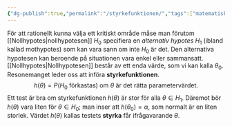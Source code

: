```yaml
---
{"dg-publish":true,"permalink":"/styrkefunktionen/","tags":["matematiskstatistik"]}
---
```


För att rationellt kunna välja ett kritiskt område måse man förutom [[Nollhypotes\|nollhypotesen]] $H_{0}$ specifiera en *alternativ hypotes* $H_{1}$ (ibland kallad mothypotes) som kan vara sann om inte $H_{0}$ är det. Den alternativa hypotesen kan beroende på situationen vara enkel eller sammansatt. [[Nollhypotes\|Nollhypotesen]] består av ett enda värde, som vi kan kalla $\theta_{0}$. Resonemanget leder oss att införa **styrkefunktionen**.
$$
h(\theta)=P(H_{0} \text{ förkastas}) \text{ om }\theta\text{ är det rätta parametervärdet.}
$$
Ett test är bra om styrkefunktionen $h(\theta)$ är stor för alla $\theta\in H_{1}$. Däremot bör $h(\theta)$ vara liten för $\theta\in H_{0}$; man inser att $h(\theta_{0})=\alpha$, som normalt är en liten storlek. Värdet $h(\theta)$ kallas testets **styrka** får ifrågavarande $\theta$.